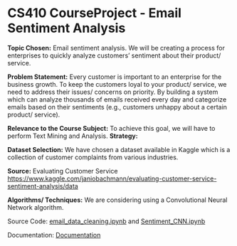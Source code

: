 # CS410 CourseProject - Email Sentiment Analysis

**Topic Chosen:**
Email sentiment analysis. We will be creating a process for enterprises to quickly analyze customers’ sentiment about their product/ service.

**Problem Statement:**
Every customer is important to an enterprise for the business growth. To keep the customers loyal to your product/ service, we need to address their issues/ concerns on priority. By building a system which can analyze thousands of emails received every day and categorize emails based on their sentiments (e.g., customers unhappy about a certain product/ service).

**Relevance to the Course Subject:**
To achieve this goal, we will have to perform Text Mining and Analysis.
**Strategy:**

**Dataset Selection:** We have chosen a dataset available in Kaggle which is a collection of customer complaints from various industries.
 
**Source:** Evaluating Customer Service https://www.kaggle.com/janiobachmann/evaluating-customer-service-sentiment-analysis/data

**Algorithms/ Techniques:** We are considering using a Convolutional Neural Network algorithm. 

Source Code: [email_data_cleaning.ipynb](email_data_cleaning.ipynb) and [Sentiment_CNN.ipynb](Sentiment_CNN_v1.ipynb)

Documentation: [Documentation](Documentation)
